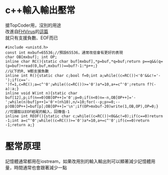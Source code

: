 # c++輸入輸出壓常
搶TopCoder用，沒別的用途  
改進自[FHVirus](https://github.com/fhvirus/)的[這篇](https://pastebin.com/hxB2e6Gf)  
就只有支援負數、EOF而已
```
#include <unistd.h>
const int mxbuf=65536;//預設65536，通常改低會有更好的表現
char OB[mxbuf]; int OP;
inline char RC(){static char buf[mxbuf],*p=buf,*q=buf;return p==q&&(q=(p=buf)+read(0,buf,mxbuf))==buf?-1:*p++;}
//以下的R, W都支援負數
inline int R(){static char c;bool f=0;int a;while((c=RC())<'0'&&c!='-');if(c=='-')f=1,c=RC();a=c^'0';while((c=RC())>='0')a*=10,a+=c^'0';return f?(-a):a;}
inline void W(int n){static char buf[12],p;if(n==0)OB[OP++]='0';p=0;if(n<0)n=-n,OB[OP++]='-';while(n)buf[p++]='0'+(n%10),n/=10;for(--p;p>=0;--p)OB[OP++]=buf[p];OB[OP++]='\n';if(OP>mxbuf-20)write(1,OB,OP),OP=0;}
//可讀取以EOF結尾的輸入，回傳值-1
inline int REOF(){static char c;while((c=RC())<0&&c!=0);if(c==0)return -1;int a=c^'0';while((c=RC())>='0')a*=10,a+=c^'0';if(c==0)return -1;return a;}
```

# 壓常原理
記憶體通常都用在iostream，如果改用別的輸入輸出則可以顯著減少記憶體用量，時間通常也會跟著減少一點
